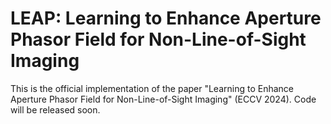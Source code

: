 # LEAP: Learning to Enhance Aperture Phasor Field for Non-Line-of-Sight Imaging

This is the official implementation of the paper "Learning to Enhance Aperture Phasor Field for Non-Line-of-Sight Imaging" (ECCV 2024).
Code will be released soon.